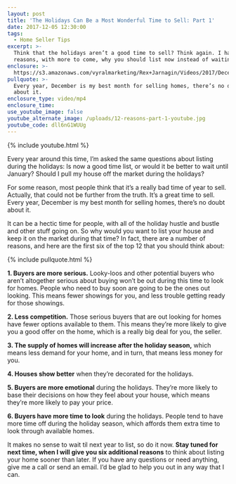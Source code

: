 ```yaml
---
layout: post
title: 'The Holidays Can Be a Most Wonderful Time to Sell: Part 1'
date: 2017-12-05 12:30:00
tags:
  - Home Seller Tips
excerpt: >-
  Think that the holidays aren’t a good time to sell? Think again. I have six
  reasons, with more to come, why you should list now instead of waiting.
enclosure: >-
  https://s3.amazonaws.com/vyralmarketing/Rex+Jarnagin/Videos/2017/December/Elite+Home+Team-+The+Holidays+Can+Be+a+Most+Wonderful+Time+to+Sell-+Part+1.mp4
pullquote: >-
  Every year, December is my best month for selling homes, there’s no doubt
  about it.
enclosure_type: video/mp4
enclosure_time:
use_youtube_image: false
youtube_alternate_image: /uploads/12-reasons-part-1-youtube.jpg
youtube_code: dll6nG1WUUg
---
```



{% include youtube.html %}

Every year around this time, I’m asked the same questions about listing during the holidays: Is now a good time list, or would it be better to wait until January? Should I pull my house off the market during the holidays?

For some reason, most people think that it’s a really bad time of year to sell. Actually, that could not be further from the truth. It’s a great time to sell. Every year, December is my best month for selling homes, there’s no doubt about it.

It can be a hectic time for people, with all of the holiday hustle and bustle and other stuff going on. So why would you want to list your house and keep it on the market during that time? In fact, there are a number of reasons, and here are the first six of the top 12 that you should think about:

{% include pullquote.html %}

**1. Buyers are more serious.** Looky-loos and other potential buyers who aren’t altogether serious about buying won’t be out during this time to look for homes. People who need to buy soon are going to be the ones out looking. This means fewer showings for you, and less trouble getting ready for those showings.

**2. Less competition.** Those serious buyers that are out looking for homes have fewer options available to them. This means they’re more likely to give you a good offer on the home, which is a really big deal for you, the seller.

**3. The supply of homes will increase after the holiday season,** which means less demand for your home, and in turn, that means less money for you.

**4. Houses show better** when they’re decorated for the holidays.

**5. Buyers are more emotional** during the holidays. They’re more likely to base their decisions on how they feel about your house, which means they’re more likely to pay your price.

**6. Buyers have more time to look** during the holidays. People tend to have more time off during the holiday season, which affords them extra time to look through available homes.

It makes no sense to wait til next year to list, so do it now. **Stay tuned for next time, when I will give you six additional reasons** to think about listing your home sooner than later. If you have any questions or need anything, give me a call or send an email. I’d be glad to help you out in any way that I can.